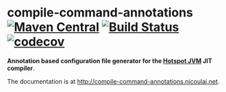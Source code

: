 compile-command-annotations [![Maven Central](https://maven-badges.herokuapp.com/maven-central/net.nicoulaj.compile-command-annotations/compile-command-annotations/badge.svg)](https://maven-badges.herokuapp.com/maven-central/net.nicoulaj.compile-command-annotations/compile-command-annotations) [![Build Status](https://travis-ci.org/nicoulaj/compile-command-annotations.svg)](https://travis-ci.org/nicoulaj/compile-command-annotations) [![codecov](https://codecov.io/gh/nicoulaj/compile-command-annotations/branch/master/graph/badge.svg)](https://codecov.io/gh/nicoulaj/compile-command-annotations)
===============================================================================================================================================================================================================================================================================================================================================================================================================================================================================================================================================================================================================

**Annotation based configuration file generator for the [Hotspot JVM](http://www.oracle.com/technetwork/java/javase/tech/index-jsp-136373.html) JIT compiler**.

The documentation is at <http://compile-command-annotations.nicoulaj.net>.

